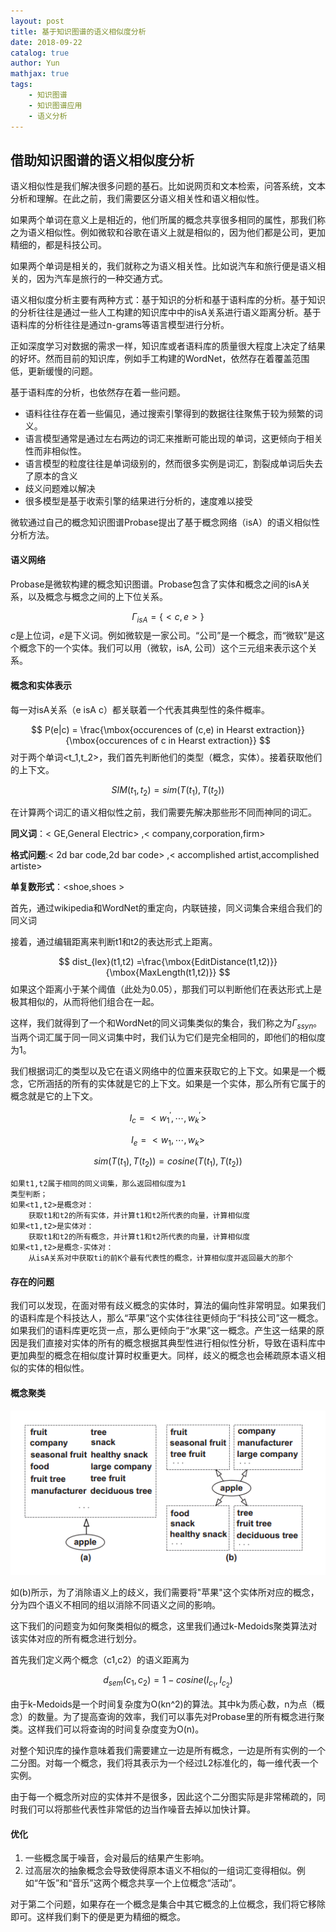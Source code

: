 ```yaml
---
layout: post  
title: 基于知识图谱的语义相似度分析  
date: 2018-09-22
catalog: true
author: Yun
mathjax: true
tags:
    - 知识图谱
    - 知识图谱应用
    - 语义分析
---
```






## 借助知识图谱的语义相似度分析

语义相似性是我们解决很多问题的基石。比如说网页和文本检索，问答系统，文本分析和理解。在此之前，我们需要区分语义相关性和语义相似性。

如果两个单词在意义上是相近的，他们所属的概念共享很多相同的属性，那我们称之为语义相似性。例如微软和谷歌在语义上就是相似的，因为他们都是公司，更加精细的，都是科技公司。

如果两个单词是相关的，我们就称之为语义相关性。比如说汽车和旅行便是语义相关的，因为汽车是旅行的一种交通方式。

语义相似度分析主要有两种方式：基于知识的分析和基于语料库的分析。基于知识的分析往往是通过一些人工构建的知识库中中的isA关系进行语义距离分析。基于语料库的分析往往是通过n-grams等语言模型进行分析。

正如深度学习对数据的需求一样，知识库或者语料库的质量很大程度上决定了结果的好坏。然而目前的知识库，例如手工构建的WordNet，依然存在着覆盖范围低，更新缓慢的问题。

基于语料库的分析，也依然存在着一些问题。

- 语料往往存在着一些偏见，通过搜索引擎得到的数据往往聚焦于较为频繁的词义。
- 语言模型通常是通过左右两边的词汇来推断可能出现的单词，这更倾向于相关性而非相似性。
- 语言模型的粒度往往是单词级别的，然而很多实例是词汇，割裂成单词后失去了原本的含义
- 歧义问题难以解决
- 很多模型是基于收索引擎的结果进行分析的，速度难以接受

微软通过自己的概念知识图谱Probase提出了基于概念网络（isA）的语义相似性分析方法。



#### 语义网络

Probase是微软构建的概念知识图谱。Probase包含了实体和概念之间的isA关系，以及概念与概念之间的上下位关系。

$$
\Gamma_{isA} = \{<c,e>\}
$$
$c$是上位词，$e$是下义词。例如微软是一家公司。“公司”是一个概念，而“微软”是这个概念下的一个实体。我们可以用（微软，isA, 公司）这个三元组来表示这个关系。





#### 概念和实体表示

每一对isA关系（e isA c）都关联着一个代表其典型性的条件概率。

$$
P(e|c) = \frac{\mbox{occurences of (c,e) in Hearst extraction}}{\mbox{occurences of c in Hearst extraction}}
$$
对于两个单词<t_1,t_2>，我们首先判断他们的类型（概念，实体）。接着获取他们的上下文。

$$
SIM(t_1,t_2)=sim(T(t_1),T(t_2))
$$

在计算两个词汇的语义相似性之前，我们需要先解决那些形不同而神同的词汇。

**同义词**：&lt; GE,General Electric&gt; ,&lt; company,corporation,firm&gt; 

**格式问题**:&lt; 2d bar code,2d bar code&gt; ,&lt; accomplished artist,accomplished artiste&gt; 

**单复数形式**：&lt;shoe,shoes &gt; 

首先，通过wikipedia和WordNet的重定向，内联链接，同义词集合来组合我们的同义词

接着，通过编辑距离来判断t1和t2的表达形式上距离。

$$
dist_{lex}(t1,t2) =\frac{\mbox{EditDistance(t1,t2)}}{\mbox{MaxLength(t1,t2)}}
$$
如果这个距离小于某个阈值（此处为0.05），那我们可以判断他们在表达形式上是极其相似的，从而将他们组合在一起。

这样，我们就得到了一个和WordNet的同义词集类似的集合，我们称之为$\Gamma_{ssyn}$。当两个词汇属于同一同义词集中时，我们认为它们是完全相同的，即他们的相似度为1。

我们根据词汇的类型以及它在语义网络中的位置来获取它的上下文。如果是一个概念，它所涵括的所有的实体就是它的上下文。如果是一个实体，那么所有它属于的概念就是它的上下文。

$$
I_c = <w_1^{'},\cdots,w_k^{'}>
$$

$$
I_e = <w_1,\cdots,w_k>
$$

$$
sim(T(t_1),T(t_2))=cosine(T(t_1),T(t_2))
$$

```
如果t1,t2属于相同的同义词集，那么返回相似度为1
类型判断；
如果<t1,t2>是概念对：
	获取t1和t2的所有实体，并计算t1和t2所代表的向量，计算相似度
如果<t1,t2>是实体对：
	获取t1和t2的所有概念，并计算t1和t2所代表的向量，计算相似度
如果<t1,t2>是概念-实体对：
	从isA关系对中获取ti的前K个最有代表性的概念，计算相似度并返回最大的那个
```



#### 存在的问题

我们可以发现，在面对带有歧义概念的实体时，算法的偏向性非常明显。如果我们的语料库是个科技达人，那么“苹果”这个实体往往更倾向于“科技公司”这一概念。如果我们的语料库更吃货一点，那么更倾向于“水果”这一概念。产生这一结果的原因是我们直接对实体的所有的概念根据其典型性进行相似性分析，导致在语料库中更加典型的概念在相似度计算时权重更大。同样，歧义的概念也会稀疏原本语义相似的实体的相似性。

#### 概念聚类

![cluster](https://github.com/FeiLiYun/feiliyun.github.io/raw/master/img/cluster.png)

如(b)所示，为了消除语义上的歧义，我们需要将"苹果"这个实体所对应的概念，分为四个语义不相同的组以消除不同语义之间的影响。

这下我们的问题变为如何聚类相似的概念，这里我们通过k-Medoids聚类算法对该实体对应的所有概念进行划分。

首先我们定义两个概念（c1,c2）的语义距离为

$$
d_{sem}(c_1,c_2)=1-cosine(I_{c_1},I_{c_2})
$$



由于k-Medoids是一个时间复杂度为O(kn^2)的算法。其中k为质心数，n为点（概念）的数量。为了提高查询的效率，我们可以事先对Probase里的所有概念进行聚类。这样我们可以将查询的时间复杂度变为O(n)。

对整个知识库的操作意味着我们需要建立一边是所有概念，一边是所有实例的一个二分图。对每一个概念，我们将其表示为一个经过L2标准化的，每一维代表一个实例。

由于每一个概念所对应的实体并不是很多，因此这个二分图实际是非常稀疏的，同时我们可以将那些代表性非常低的边当作噪音去掉以加快计算。



#### 优化

1. 一些概念属于噪音，会对最后的结果产生影响。
2. 过高层次的抽象概念会导致使得原本语义不相似的一组词汇变得相似。例如“午饭”和“音乐”这两个概念共享一个上位概念“活动”。

对于第二个问题，如果存在一个概念是集合中其它概念的上位概念，我们将它移除即可。这样我们剩下的便是更为精细的概念。

